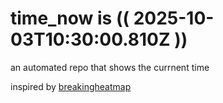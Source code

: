 # time_now is (( 2025-10-03T10:30:00.810Z ))

an automated repo that shows the currnent time

inspired by [breakingheatmap](https://github.com/breakingheatmap/breakingheatmap)
